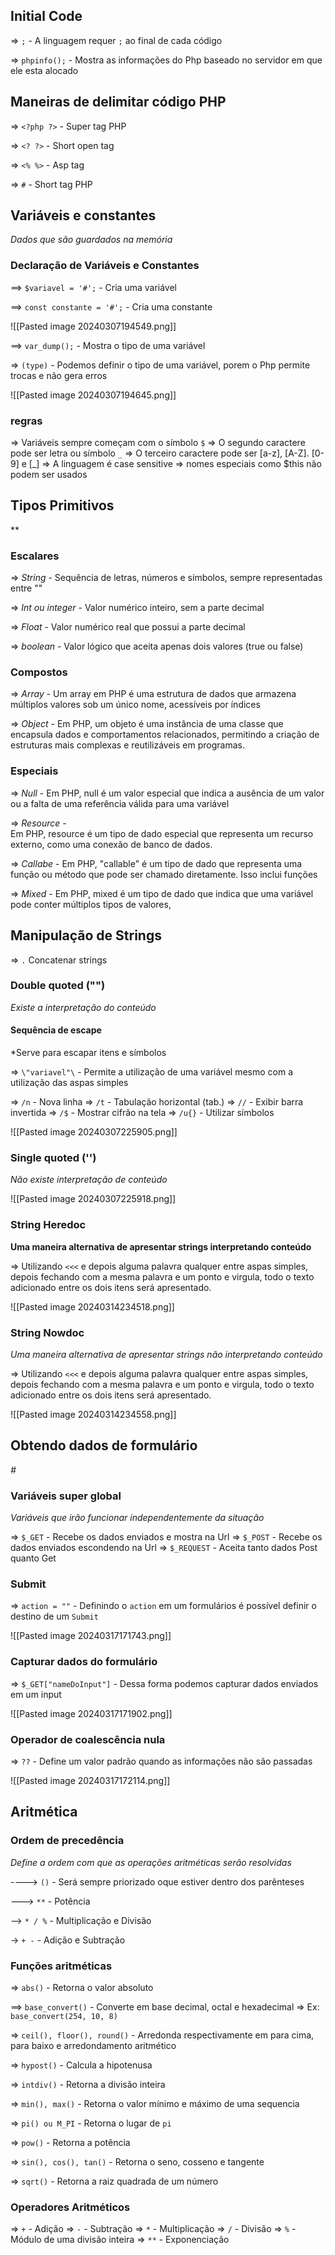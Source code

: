 
## Initial Code

=> `;` - A linguagem requer `;` ao final de cada código

=> `phpinfo();` - Mostra as informações do Php baseado no servidor em que ele esta alocado

## Maneiras de delimitar código PHP

=> `<?php ?>` - Super tag PHP

=> `<? ?>` - Short open tag

=> `<% %>` - Asp tag

=> `#` - Short tag PHP


## Variáveis e constantes 
*Dados que são guardados na memória*

### Declaração de Variáveis e Constantes

==> `$variavel = '#';` - Cria uma variável

==> `const constante = '#';` - Cria uma constante

![[Pasted image 20240307194549.png]]

==> `var_dump();` - Mostra o tipo de uma variável

=> `(type)` - Podemos definir o tipo de uma variável, porem o Php permite trocas e não gera erros

![[Pasted image 20240307194645.png]]

### regras
=> Variáveis sempre começam com o símbolo `$`
=> O segundo caractere pode ser letra ou símbolo `_`
=> O terceiro caractere pode ser [a-z], [A-Z]. [0-9] e [_]
=> A linguagem é case sensitive
=> nomes especiais como $this não podem ser usados


## Tipos Primitivos
**

### Escalares

=> *String* - Sequência de letras, números e símbolos, sempre representadas entre ""

=> *Int ou integer* - Valor numérico inteiro, sem a parte decimal

=> *Float* - Valor numérico real que possui a parte decimal

=> *boolean* - Valor lógico que aceita apenas dois valores (true ou false)


### Compostos

=> *Array* - Um array em PHP é uma estrutura de dados que armazena múltiplos valores sob um único nome, acessíveis por índices

=> *Object* - Em PHP, um objeto é uma instância de uma classe que encapsula dados e comportamentos relacionados, permitindo a criação de estruturas mais complexas e reutilizáveis em programas.

### Especiais

=> *Null* - Em PHP, null é um valor especial que indica a ausência de um valor ou a falta de uma referência válida para uma variável

=> *Resource* -   
Em PHP, resource é um tipo de dado especial que representa um recurso externo, como uma conexão de banco de dados.

=> *Callabe* - Em PHP, "callable" é um tipo de dado que representa uma função ou método que pode ser chamado diretamente. Isso inclui funções

=> *Mixed* - Em PHP, mixed é um tipo de dado que indica que uma variável pode conter múltiplos tipos de valores,


## Manipulação de Strings

=> `.` Concatenar strings

### Double quoted ("")
*Existe a interpretação do conteúdo*

#### Sequência de escape
*Serve para escapar itens e símbolos

=> `\"variavel"\` - Permite a utilização de uma variável mesmo com a utilização das aspas simples

=> `/n` - Nova linha
=> `/t` - Tabulação horizontal (tab.)
=> `//` - Exibir barra invertida
=> `/$` - Mostrar cifrão na tela
=> `/u{}` - Utilizar símbolos

![[Pasted image 20240307225905.png]]

### Single quoted ('')
*Não existe interpretação de conteúdo*

![[Pasted image 20240307225918.png]]


### String Heredoc
**Uma maneira alternativa de apresentar strings interpretando conteúdo**

=> Utilizando `<<<` e depois alguma palavra qualquer entre aspas simples, depois fechando com a mesma palavra e um ponto e virgula, todo o texto adicionado entre os dois itens será apresentado.

![[Pasted image 20240314234518.png]]



### String Nowdoc
*Uma maneira alternativa de apresentar strings não interpretando conteúdo*

=> Utilizando `<<<` e depois alguma palavra qualquer entre aspas simples, depois fechando com a mesma palavra e um ponto e virgula, todo o texto adicionado entre os dois itens será apresentado.

![[Pasted image 20240314234558.png]]


## Obtendo dados de formulário
*#*

### Variáveis super global
*Variáveis que irão funcionar independentemente da situação*

=> `$_GET` - Recebe os dados enviados e mostra na Url
=> `$_POST` - Recebe os dados enviados escondendo na Url
=> `$_REQUEST` - Aceita tanto dados Post quanto Get

### Submit

=> `action = ""` - Definindo o `action` em um formulários é possível definir o destino de um `Submit`

![[Pasted image 20240317171743.png]]


### Capturar dados do formulário

=> `$_GET["nameDoInput"]` - Dessa forma podemos capturar dados enviados em um input 

![[Pasted image 20240317171902.png]]


### Operador de coalescência nula

=> `??` - Define um valor padrão quando as informações não são passadas

![[Pasted image 20240317172114.png]]



## Aritmética


### Ordem de precedência
*Define a ordem com que as operações aritméticas serão resolvidas*

----> `()` - Será sempre priorizado oque estiver dentro dos parênteses 

---> `**` - Potência

--> `* / %` - Multiplicação e Divisão

-> `+ -` - Adição e Subtração

### Funções aritméticas

=> `abs()` - Retorna o valor absoluto 

==> `base_convert()` - Converte em base decimal, octal e hexadecimal 
=> Ex: `base_convert(254, 10, 8)`

=> `ceil(), floor(), round()` - Arredonda respectivamente em para cima, para baixo e arredondamento aritmético 

=> `hypost()` - Calcula a hipotenusa

=> `intdiv()` - Retorna a divisão inteira

=> `min(), max()` - Retorna o valor mínimo e máximo de uma sequencia 

=> `pi() ou M_PI` - Retorna o lugar de `pi`

=> `pow()` - Retorna a potência

=> `sin(), cos(), tan()` - Retorna o seno, cosseno e tangente

=> `sqrt()` - Retorna a raiz quadrada de um número


### Operadores Aritméticos

=> `+` - Adição
=> `-` - Subtração
=> `*` - Multiplicação
=> `/` - Divisão
=> `%` - Módulo de uma divisão inteira
=> `**` - Exponenciação


